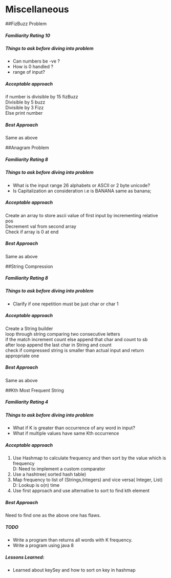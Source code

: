 # Miscellaneous

##FizBuzz Problem
##### Familiarity Rating 10
##### Things to ask before diving into problem
* Can numbers be -ve ?
* How is 0 handled ?
* range of input?

##### Acceptable approach
if number is divisible by 15 fizBuzz<br/>
Divisible by 5 buzz <br/>
Divisible by 3 Fizz  <br/>
Else print number
##### Best Approach
Same as above

##Anagram Problem
##### Familiarity Rating 8
##### Things to ask before diving into problem
* What is the input range 26 alphabets or ASCII or 2 byte unicode?
* Is Capitalization an consideration i.e is BANANA same as banana;

##### Acceptable approach
Create an array to store ascii value of first input by incrementing relative pos<br/>
Decrement val from second array<br/>
Check if array is 0 at end

##### Best Approach
Same as above

##String Compression
##### Familiarity Rating 8
##### Things to ask before diving into problem
* Clarify if one repetition must be just char or char 1
##### Acceptable approach
Create a String builder<br>
loop through string comparing two consecutive letters<br>
if the match increment count else append that char and count to sb<br>
after loop append the last char in String and count<br>
check if compressed string is smaller than actual input and return appropriate one<br>
##### Best Approach
Same as above

##Kth Most Frequent String
##### Familiarity Rating 4
##### Things to ask before diving into problem
* What if K is greater than occurrence of any word in input?
* What if multiple values have same Kth occurrence
##### Acceptable approach
1. Use Hashmap to calculate frequency and then sort by the value which is frequency<br>
D: Need to implement a custom comparator
2. Use a hashtree( sorted hash table)
3. Map frequency to list of (Strings,Integers) and vice versa( Integer, List<Strings>)<br/>
D: Lookup is o(n) time
4. Use first approach and use alternative to sort to find kth element
##### Best Approach
Need to find one as the above one has flaws.

##### TODO
* Write  a program than returns all words with K frequency.
* Write  a program using java 8

##### Lessons Learned:
* Learned about keySey and how to sort on key in hashmap


